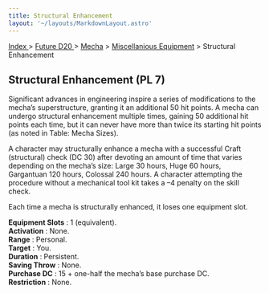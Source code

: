 ```yaml
---
title: Structural Enhancement
layout: '~/layouts/MarkdownLayout.astro'
---
```


[ Index ](/) > [ Future D20 ](/future.d20.srd) > [Mecha](/future.d20.srd/mecha) > [Miscellanious Equipment](/future.d20.srd/mecha/miscellanious) > Structural Enhancement

## Structural Enhancement (PL 7)

Significant advances in engineering inspire a series of modifications to the
mecha’s superstructure, granting it an additional 50 hit points. A mecha can
undergo structural enhancement multiple times, gaining 50 additional hit
points each time, but it can never have more than twice its starting hit
points (as noted in Table: Mecha Sizes).

A character may structurally enhance a mecha with a successful Craft
(structural) check (DC 30) after devoting an amount of time that varies
depending on the mecha’s size: Large 30 hours, Huge 60 hours, Gargantuan 120
hours, Colossal 240 hours. A character attempting the procedure without a
mechanical tool kit takes a –4 penalty on the skill check.

Each time a mecha is structurally enhanced, it loses one equipment slot.

**Equipment Slots** : 1 (equivalent).  
**Activation** : None.  
**Range** : Personal.  
**Target** : You.  
**Duration** : Persistent.  
**Saving Throw** : None.  
**Purchase DC** : 15 + one-half the mecha’s base purchase DC.  
**Restriction** : None.

